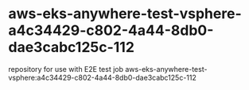 # aws-eks-anywhere-test-vsphere-a4c34429-c802-4a44-8db0-dae3cabc125c-112
repository for use with E2E test job aws-eks-anywhere-test-vsphere:a4c34429-c802-4a44-8db0-dae3cabc125c-112
